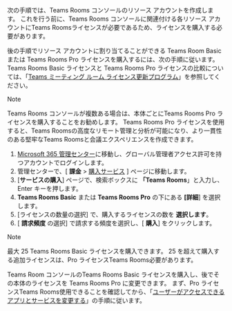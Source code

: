 
次の手順では、Teams Rooms コンソールのリソース アカウントを作成します。 これを行う前に、Teams Rooms コンソールに関連付ける各リソース アカウントにTeams Roomsライセンスが必要であるため、ライセンスを購入する必要があります。

後の手順でリソース アカウントに割り当てることができる Teams Room Basic または Teams Rooms Pro ライセンスを購入するには、次の手順に従います。 Teams Rooms Basic ライセンスと Teams Rooms Pro ライセンスの比較については、「[Teams ミーティング ルーム ライセンス更新プログラム](../rooms/rooms-licensing.md)」を参照してください。

> [!NOTE]
> Teams Rooms コンソールが複数ある場合は、本体ごとにTeams Rooms Pro ライセンスを購入することをお勧めします。 Teams Rooms Pro ライセンスを使用すると、Teams Roomsの高度なリモート管理と分析が可能になり、より一貫性のある堅牢なTeams Roomsと会議エクスペリエンスを作成できます。

1. [Microsoft 365 管理センター](https://go.microsoft.com/fwlink/p/?linkid=2024339)に移動し、グローバル管理者アクセス許可を持つアカウントでログインします。
1. 管理センターで、[ **課金** > [購入サービス](https://go.microsoft.com/fwlink/p/?linkid=868433) ] ページに移動します。
1. [**サービスの購入**] ページで、検索ボックスに **「Teams Rooms**」と入力し、Enter キーを押します。
1. **Teams Rooms Basic** または **Teams Rooms Pro** の下にある **[詳細**] を選択します。
1. [ライセンスの数量の選択] で、購入するライセンスの数を **選択します**。
1. [ **請求頻度** の選択] で請求する頻度を選択し、[ **購入**] をクリックします。

> [!NOTE]
> 最大 25 Teams Rooms Basic ライセンスを購入できます。 25 を超えて購入する追加ライセンスは、Pro ライセンスTeams Rooms必要があります。
>
> Teams Room コンソールのTeams Rooms Basic ライセンスを購入し、後でその本体のライセンスを Teams Rooms Pro に変更できます。 まず、Pro ライセンスTeams Rooms使用できることを確認してから、「[ユーザーがアクセスできるアプリとサービスを変更する](/microsoft-365/admin/manage/assign-licenses-to-users#change-the-apps-and-services-a-user-has-access-to)」の手順に従います。
